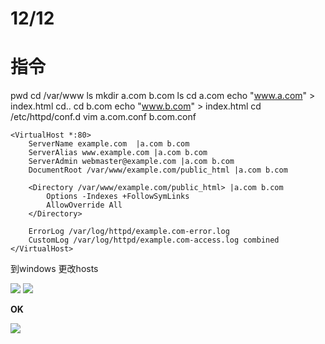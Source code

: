 # 12/12

# 指令

pwd
cd /var/www
ls
mkdir a.com b.com
ls
cd a.com
echo "www.a.com" > index.html
cd..
cd b.com
echo "www.b.com" > index.html
cd /etc/httpd/conf.d
vim a.com.conf b.com.conf
```
<VirtualHost *:80>
    ServerName example.com  |a.com b.com
    ServerAlias www.example.com |a.com b.com
    ServerAdmin webmaster@example.com |a.com b.com
    DocumentRoot /var/www/example.com/public_html |a.com b.com

    <Directory /var/www/example.com/public_html> |a.com b.com
        Options -Indexes +FollowSymLinks
        AllowOverride All
    </Directory>

    ErrorLog /var/log/httpd/example.com-error.log
    CustomLog /var/log/httpd/example.com-access.log combined
</VirtualHost>
```


到windows 更改hosts

![](https://i.imgur.com/YWFoumA.png)
![](https://i.imgur.com/ur7Glo6.png)

**OK**

![](https://i.imgur.com/PawjHf8.png)